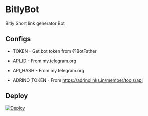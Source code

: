 # BitlyBot
Bitly Short link generator Bot 


## Configs

* TOKEN  - Get bot token from @BotFather

* API_ID     - From my.telegram.org 

* API_HASH    - From my.telegram.org

* ADRINO_TOKEN  - From https://adrinolinks.in/member/tools/api

## Deploy
[![Deploy](https://www.herokucdn.com/deploy/button.svg)](https://heroku.com/deploy?template=https://github.com/Lucifer2op/BitlyBot)


